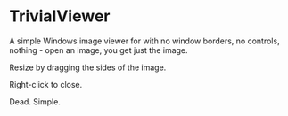 # TrivialViewer #

A simple Windows image viewer for with no window borders, no controls, nothing - open an image, you get just the image.

Resize by dragging the sides of the image.

Right-click to close.

Dead. Simple.